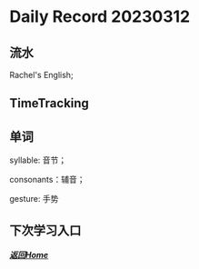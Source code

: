 
Daily Record 20230312
=====================

## 流水

Rachel's English;

## TimeTracking



## 单词

syllable: 音节；

consonants：辅音；

gesture: 手势





## 下次学习入口



##### [返回Home](../../../README.md)



